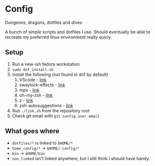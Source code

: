 # Config
Dungeons, dragons, dotfiles and dives

A bunch of simple scripts and dotfiles I use. Should eventually be able to recreate my preferred linux environment really quicly.

## Setup
1. Run a new-ish fedora workstation
2. `sudo dnf_install.sh` 
3. Install the following (not found in dnf by default)
	1. VScode - [link](https://code.visualstudio.com/docs/setup/linux)
	2. swaylock-effects - [link](https://github.com/mortie/swaylock-effects)
	3. mpv - [link](https://forums.fedoraforum.org/showthread.php?324163-install-mpv-player-on-fedora32&p=1835826#post1835826)
	4. oh-my-zsh - [link](https://ohmyz.sh/)
	5. z - [link](https://github.com/agkozak/zsh-z)
	6. zsh-autosuggestions - [link](https://github.com/zsh-users/zsh-autosuggestions/blob/master/INSTALL.md#oh-my-zsh)
4. Run `./link.sh` from the repository root
5. Check git email with `git config user.email`

## What goes where

* `dotfiles/*` is linked to `$HOME/*`
* `home_config/*` -> `$HOME/.config/*`
* `bin` -> `$HOME/bin` 
* `non_linked` isn't linked anywhere, but I still think I should have handy.

